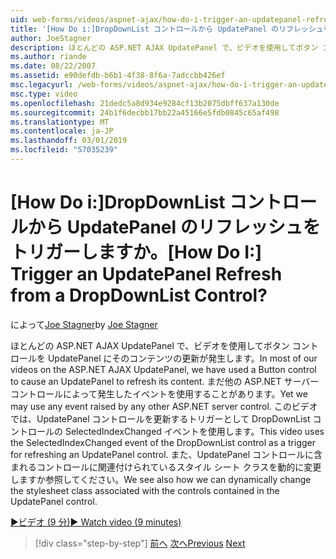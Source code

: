 ```yaml
---
uid: web-forms/videos/aspnet-ajax/how-do-i-trigger-an-updatepanel-refresh-from-a-dropdownlist-control
title: '[How Do i:]DropDownList コントロールから UpdatePanel のリフレッシュをトリガーしますか。 | Microsoft Docs'
author: JoeStagner
description: ほとんどの ASP.NET AJAX UpdatePanel で、ビデオを使用してボタン コントロールを UpdatePanel にそのコンテンツの更新が発生します。 まだどのイベントを使用すること.
ms.author: riande
ms.date: 08/22/2007
ms.assetid: e90defdb-b6b1-4f38-8f6a-7adccbb426ef
msc.legacyurl: /web-forms/videos/aspnet-ajax/how-do-i-trigger-an-updatepanel-refresh-from-a-dropdownlist-control
msc.type: video
ms.openlocfilehash: 21dedc5a8d934e9284cf13b2075dbff637a130de
ms.sourcegitcommit: 24b1f6decbb17bb22a45166e5fdb0845c65af498
ms.translationtype: MT
ms.contentlocale: ja-JP
ms.lasthandoff: 03/01/2019
ms.locfileid: "57035239"
---
```

<a name="how-do-i-trigger-an-updatepanel-refresh-from-a-dropdownlist-control"></a><span data-ttu-id="95673-105">[How Do i:]DropDownList コントロールから UpdatePanel のリフレッシュをトリガーしますか。</span><span class="sxs-lookup"><span data-stu-id="95673-105">[How Do I:] Trigger an UpdatePanel Refresh from a DropDownList Control?</span></span>
====================
<span data-ttu-id="95673-106">によって[Joe Stagner](https://github.com/JoeStagner)</span><span class="sxs-lookup"><span data-stu-id="95673-106">by [Joe Stagner](https://github.com/JoeStagner)</span></span>

<span data-ttu-id="95673-107">ほとんどの ASP.NET AJAX UpdatePanel で、ビデオを使用してボタン コントロールを UpdatePanel にそのコンテンツの更新が発生します。</span><span class="sxs-lookup"><span data-stu-id="95673-107">In most of our videos on the ASP.NET AJAX UpdatePanel, we have used a Button control to cause an UpdatePanel to refresh its content.</span></span> <span data-ttu-id="95673-108">まだ他の ASP.NET サーバー コントロールによって発生したイベントを使用することがあります。</span><span class="sxs-lookup"><span data-stu-id="95673-108">Yet we may use any event raised by any other ASP.NET server control.</span></span> <span data-ttu-id="95673-109">このビデオでは、UpdatePanel コントロールを更新するトリガーとして DropDownList コントロールの SelectedIndexChanged イベントを使用します。</span><span class="sxs-lookup"><span data-stu-id="95673-109">This video uses the SelectedIndexChanged event of the DropDownList control as a trigger for refreshing an UpdatePanel control.</span></span> <span data-ttu-id="95673-110">また、UpdatePanel コントロールに含まれるコントロールに関連付けられているスタイル シート クラスを動的に変更しますか参照してください。</span><span class="sxs-lookup"><span data-stu-id="95673-110">We see also how we can dynamically change the stylesheet class associated with the controls contained in the UpdatePanel control.</span></span>

[<span data-ttu-id="95673-111">&#9654;ビデオ (9 分)</span><span class="sxs-lookup"><span data-stu-id="95673-111">&#9654; Watch video (9 minutes)</span></span>](https://channel9.msdn.com/Blogs/ASP-NET-Site-Videos/how-do-i-trigger-an-updatepanel-refresh-from-a-dropdownlist-control)

> [!div class="step-by-step"]
> <span data-ttu-id="95673-112">[前へ](how-do-i-implement-the-persistent-communications-pattern-using-web-services.md)
> [次へ](how-do-i-create-an-aspnet-ajax-extender-from-scratch.md)</span><span class="sxs-lookup"><span data-stu-id="95673-112">[Previous](how-do-i-implement-the-persistent-communications-pattern-using-web-services.md)
[Next](how-do-i-create-an-aspnet-ajax-extender-from-scratch.md)</span></span>
